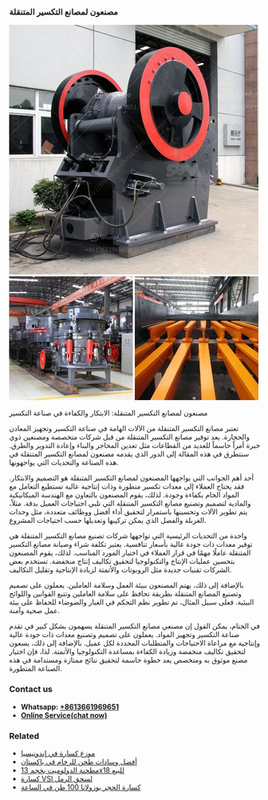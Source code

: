 <h3>مصنعون لمصانع التكسير المتنقلة</h3><img src='1701853915.jpg' alt=''><p>مصنعون لمصانع التكسير المتنقلة: الابتكار والكفاءة في صناعة التكسير</p><p>تعتبر مصانع التكسير المتنقلة من الآلات الهامة في صناعة التكسير وتجهيز المعادن والحجارة. يعد توفير مصانع التكسير المتنقلة من قبل شركات متخصصة ومصنعين ذوي خبرة أمراً حاسماً للعديد من القطاعات مثل تعدين المحاجر والبناء وإعادة التدوير والطرق. سنتطرق في هذه المقالة إلى الدور الذي يقدمه مصنعون لمصانع التكسير المتنقلة في هذه الصناعة والتحديات التي يواجهونها.</p><p>أحد أهم الجوانب التي يواجهها المصنعون لمصانع التكسير المتنقلة هو التصميم والابتكار. فقد يحتاج العملاء إلى معدات تكسير متطورة وذات إنتاجية عالية تستطيع التعامل مع المواد الخام بكفاءة وجودة. لذلك، يقوم المصنعون بالتعاون مع الهندسة الميكانيكية والمادية لتصميم وتصنيع مصانع التكسير المتنقلة التي تلبي احتياجات العميل بدقة. مثلاً، يتم تطوير الآلات وتحسينها باستمرار لتحقيق أداء أفضل ووظائف متعددة، مثل وحدات الغربلة والفصل الذي يمكن تركيبها وتعديلها حسب احتياجات المشروع.</p><p>واحدة من التحديات الرئيسية التي تواجهها شركات تصنيع مصانع التكسير المتنقلة هي توفير معدات ذات جودة عالية بأسعار تنافسية. يعتبر تكلفة شراء وصيانة مصانع التكسير المتنقلة عاملًا مهمًا في قرار العملاء في اختيار المورد المناسب. لذلك، يقوم المصنعون بتحسين عمليات الإنتاج والتكنولوجيا لتحقيق تكاليف إنتاج منخفضة. تستخدم بعض الشركات تقنيات جديدة مثل الروبوتات والأتمتة لزيادة الإنتاجية وتقليل التكاليف.</p><p>بالإضافة إلى ذلك، يهتم المصنعون ببيئة العمل وسلامة العاملين. يعملون على تصميم وتصنيع المصانع المتنقلة بطريقة تحافظ على سلامة العاملين وتتبع القوانين واللوائح البيئية. فعلى سبيل المثال، تم تطوير نظم التحكم في الغبار والضوضاء للحفاظ على بيئة عمل صحية وآمنة.</p><p>في الختام، يمكن القول إن مصنعي مصانع التكسير المتنقلة يسهمون بشكل كبير في تقدم صناعة التكسير وتجهيز المواد. يعملون على تصميم وتصنيع معدات ذات جودة عالية وإنتاجية مع مراعاة الاحتياجات والمتطلبات المحددة لكل عميل. بالإضافة إلى ذلك، يسعون لتحقيق تكاليف منخفضة وزيادة الكفاءة بمساعدة التكنولوجيا والأتمتة. لذا، فإن اختيار مصنع موثوق به ومتخصص يعد خطوة حاسمة لتحقيق نتائج ممتازة ومستدامة في هذه الصناعة المتطورة.</p><h3>Contact us</h3><ul><li><strong>Whatsapp:&nbsp;<a href="https://wa.me/8613661969651">+8613661969651</a></strong></li><li><a href="https://swt.shibang-china.com/?git&amp;zhl&amp;مصنعون لمصانع التكسير المتنقلة"><strong>Online Service(chat now)</strong></a></li></ul><h3>Related</h3><ul><li><a href='موزع كسارة في إندونيسيا.md'>موزع كسارة في إندونيسيا</a></li><li><a href='أفضل وسادات طحن للرخام في باكستان.md'>أفضل وسادات طحن للرخام في باكستان</a></li><li><a href='مطحنة الدولوميت بحجم 13x18 للبيع.md'>مطحنة الدولوميت بحجم 13x18 للبيع</a></li><li><a href='كسارة VSI لسحق الرمل.md'>كسارة VSI لسحق الرمل</a></li><li><a href='كسارة الحجر بوزولانا 100 طن في الساعة.md'>كسارة الحجر بوزولانا 100 طن في الساعة</a></li></ul>